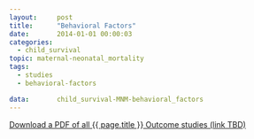 ```yaml
---
layout:     post
title:      "Behavioral Factors"
date:       2014-01-01 00:00:03
categories: 
  - child_survival
topic: maternal-neonatal_mortality
tags:       
  - studies
  - behavioral-factors

data:       child_survival-MNM-behavioral_factors
---
```


[Download a PDF of all {{ page.title }} Outcome studies (link TBD)]()